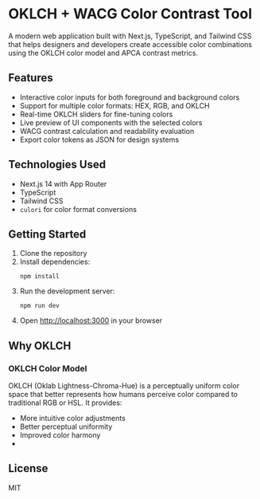 # OKLCH + WACG Color Contrast Tool

A modern web application built with Next.js, TypeScript, and Tailwind CSS that helps designers and developers create accessible color combinations using the OKLCH color model and APCA contrast metrics.

## Features

- Interactive color inputs for both foreground and background colors
- Support for multiple color formats: HEX, RGB, and OKLCH
- Real-time OKLCH sliders for fine-tuning colors
- Live preview of UI components with the selected colors
- WACG contrast calculation and readability evaluation
- Export color tokens as JSON for design systems

## Technologies Used

- Next.js 14 with App Router
- TypeScript
- Tailwind CSS
- `culori` for color format conversions

## Getting Started

1. Clone the repository
2. Install dependencies:
   ```
   npm install
   ```
3. Run the development server:
   ```
   npm run dev
   ```
4. Open [http://localhost:3000](http://localhost:3000) in your browser

## Why OKLCH 

### OKLCH Color Model

OKLCH (Oklab Lightness-Chroma-Hue) is a perceptually uniform color space that better represents how humans perceive color compared to traditional RGB or HSL. It provides:

- More intuitive color adjustments
- Better perceptual uniformity
- Improved color harmony
- 
## License

MIT
